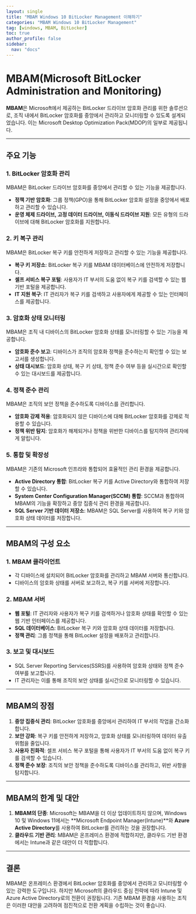 ```yaml
---
layout: single
title: "MBAM Windows 10 BitLocker Management 이해하기"
categories: "MBAM Windows 10 BitLocker Management"
tag: [windows, MBAM, BitLocker]
toc: true
author_profile: false
sidebar:
  nav: "docs"
---
```


# MBAM(Microsoft BitLocker Administration and Monitoring)

**MBAM**은 Microsoft에서 제공하는 BitLocker 드라이브 암호화 관리를 위한 솔루션으로, 조직 내에서 BitLocker 암호화를 중앙에서 관리하고 모니터링할 수 있도록 설계되었습니다. 이는 Microsoft Desktop Optimization Pack(MDOP)의 일부로 제공됩니다.

---

## 주요 기능

### 1. BitLocker 암호화 관리
MBAM은 BitLocker 드라이브 암호화를 중앙에서 관리할 수 있는 기능을 제공합니다.
- **정책 기반 암호화**: 그룹 정책(GPO)을 통해 BitLocker 암호화 설정을 중앙에서 배포하고 관리할 수 있습니다.
- **운영 체제 드라이브, 고정 데이터 드라이브, 이동식 드라이브 지원**: 모든 유형의 드라이브에 대해 BitLocker 암호화를 지원합니다.

### 2. 키 복구 관리
MBAM은 BitLocker 복구 키를 안전하게 저장하고 관리할 수 있는 기능을 제공합니다.
- **복구 키 저장소**: BitLocker 복구 키를 MBAM 데이터베이스에 안전하게 저장합니다.
- **셀프 서비스 복구 포털**: 사용자가 IT 부서의 도움 없이 복구 키를 검색할 수 있는 웹 기반 포털을 제공합니다.
- **IT 지원 복구**: IT 관리자가 복구 키를 검색하고 사용자에게 제공할 수 있는 인터페이스를 제공합니다.

### 3. 암호화 상태 모니터링
MBAM은 조직 내 디바이스의 BitLocker 암호화 상태를 모니터링할 수 있는 기능을 제공합니다.
- **암호화 준수 보고**: 디바이스가 조직의 암호화 정책을 준수하는지 확인할 수 있는 보고서를 생성합니다.
- **상태 대시보드**: 암호화 상태, 복구 키 상태, 정책 준수 여부 등을 실시간으로 확인할 수 있는 대시보드를 제공합니다.

### 4. 정책 준수 관리
MBAM은 조직의 보안 정책을 준수하도록 디바이스를 관리합니다.
- **암호화 강제 적용**: 암호화되지 않은 디바이스에 대해 BitLocker 암호화를 강제로 적용할 수 있습니다.
- **정책 위반 탐지**: 암호화가 해제되거나 정책을 위반한 디바이스를 탐지하여 관리자에게 알립니다.

### 5. 통합 및 확장성
MBAM은 기존의 Microsoft 인프라와 통합되어 효율적인 관리 환경을 제공합니다.
- **Active Directory 통합**: BitLocker 복구 키를 Active Directory와 통합하여 저장할 수 있습니다.
- **System Center Configuration Manager(SCCM) 통합**: SCCM과 통합하여 MBAM의 기능을 확장하고 중앙 집중식 관리 환경을 제공합니다.
- **SQL Server 기반 데이터 저장소**: MBAM은 SQL Server를 사용하여 복구 키와 암호화 상태 데이터를 저장합니다.

---

## MBAM의 구성 요소

### 1. MBAM 클라이언트
- 각 디바이스에 설치되어 BitLocker 암호화를 관리하고 MBAM 서버와 통신합니다.
- 디바이스의 암호화 상태를 서버로 보고하고, 복구 키를 서버에 저장합니다.

### 2. MBAM 서버
- **웹 포털**: IT 관리자와 사용자가 복구 키를 검색하거나 암호화 상태를 확인할 수 있는 웹 기반 인터페이스를 제공합니다.
- **SQL 데이터베이스**: BitLocker 복구 키와 암호화 상태 데이터를 저장합니다.
- **정책 관리**: 그룹 정책을 통해 BitLocker 설정을 배포하고 관리합니다.

### 3. 보고 및 대시보드
- SQL Server Reporting Services(SSRS)를 사용하여 암호화 상태와 정책 준수 여부를 보고합니다.
- IT 관리자는 이를 통해 조직의 보안 상태를 실시간으로 모니터링할 수 있습니다.

---

## MBAM의 장점

1. **중앙 집중식 관리**: BitLocker 암호화를 중앙에서 관리하여 IT 부서의 작업을 간소화합니다.
2. **보안 강화**: 복구 키를 안전하게 저장하고, 암호화 상태를 모니터링하여 데이터 유출 위험을 줄입니다.
3. **사용자 친화적**: 셀프 서비스 복구 포털을 통해 사용자가 IT 부서의 도움 없이 복구 키를 검색할 수 있습니다.
4. **정책 준수 보장**: 조직의 보안 정책을 준수하도록 디바이스를 관리하고, 위반 사항을 탐지합니다.

---

## MBAM의 한계 및 대안

1. **MBAM의 단종**: Microsoft는 MBAM을 더 이상 업데이트하지 않으며, Windows 10 및 Windows 11에서는 **Microsoft Endpoint Manager(Intune)**와 **Azure Active Directory**를 사용하여 BitLocker를 관리하는 것을 권장합니다.
2. **클라우드 기반 관리**: MBAM은 온프레미스 환경에 적합하지만, 클라우드 기반 환경에서는 Intune과 같은 대안이 더 적합합니다.

---

## 결론

MBAM은 온프레미스 환경에서 BitLocker 암호화를 중앙에서 관리하고 모니터링할 수 있는 강력한 도구입니다. 하지만 Microsoft의 클라우드 중심 전략에 따라 Intune 및 Azure Active Directory로의 전환이 권장됩니다. 기존 MBAM 환경을 사용하는 조직은 이러한 대안을 고려하여 점진적으로 전환 계획을 수립하는 것이 좋습니다.